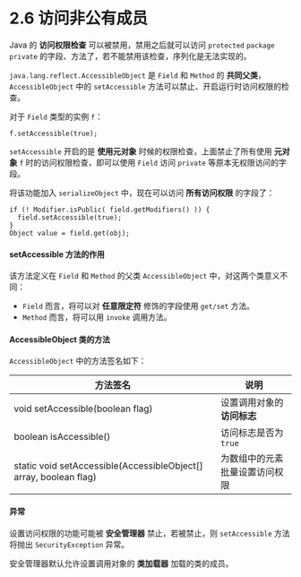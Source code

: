 # 2.6 访问非公有成员

Java 的 **访问权限检查** 可以被禁用，禁用之后就可以访问 `protected` `package` `private` 的字段、方法了，若不能禁用该检查，序列化是无法实现的。

`java.lang.reflect.AccessibleObject` 是 `Field` 和 `Method` 的 **共同父类**，`AccessibleObject` 中的 `setAccessible` 方法可以禁止、开启运行时访问权限的检查。

对于 `Field` 类型的实例 `f`：

```
f.setAccessible(true);
```

`setAccessible` 开启的是 **使用元对象** 时候的权限检查，上面禁止了所有使用 **元对象** `f` 时的访问权限检查，即可以使用 `Field` 访问 `private` 等原本无权限访问的字段。

将该功能加入 `serializeObject` 中，现在可以访问 **所有访问权限** 的字段了：

```
if (! Modifier.isPublic( field.getModifiers() )) {
  field.setAccessible(true);
}
Object value = field.get(obj);
```

#### setAccessible 方法的作用

该方法定义在 `Field` 和 `Method` 的父类 `AccessibleObject` 中，对这两个类意义不同：

* `Field` 而言，将可以对 **任意限定符** 修饰的字段使用 `get/set` 方法。
* `Method` 而言，将可以用 `invoke` 调用方法。

#### AccessibleObject 类的方法

`AccessibleObject` 中的方法签名如下：

| 方法签名 | 说明 |
| --- | --- |
| void setAccessible(boolean flag) | 设置调用对象的 **访问标志** |
| boolean isAccessible() | 访问标志是否为 `true` |
| static void setAccessible(AccessibleObject[] array, boolean flag) | 为数组中的元素批量设置访问权限 |

#### 异常

设置访问权限的功能可能被 **安全管理器** 禁止，若被禁止，则 `setAccessible` 方法将抛出 `SecurityException` 异常。

安全管理器默认允许设置调用对象的 **类加载器** 加载的类的成员。
